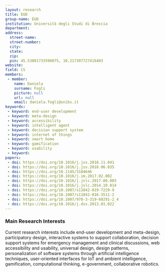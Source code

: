 ```yaml
---
layout: research
title: EUD
group-name: EUD
institution: Università degli Studi di Brescia
department: 
address: 
  street-name: 
  street-number: 
  city: 
  state: 
  zip:
  pin: 45.53801733596075, 10.217307727416403
website:
field: CS
members: 
 - member: 
    name: Daniela
    surname: Fogli
    picture: null
    url: null
    email: daniela.fogli@unibs.it
keywords: 
 - keyword: end-user development
 - keyword: meta-design
 - keyword: accessibility
 - keyword: intelligent agent
 - keyword: decision support system
 - keyword: internet of things
 - keyword: smart home
 - keyword: gamification
 - keyword: usability
 - keyword: 
papers: 
 - doi: https://doi.org/10.1016/j.jss.2018.11.041
 - doi: https://doi.org/10.1016/j.jss.2018.06.035
 - doi: https://doi.org/10.1145/3184646
 - doi: https://doi.org/10.1016/j.im.2017.02.002
 - doi: https://doi.org/10.1016/j.jvlc.2017.08.003
 - doi: https://doi.org/10.1016/j.jvlc.2014.10.014
 - doi: https://doi.org/10.1007/s11042-019-7229-9
 - doi: https://doi.org/10.1007/s11042-016-3511-2
 - doi: https://doi.org/10.1007/978-3-319-60291-2_4
 - doi: https://doi.org/10.1016/j.dss.2013.01.022
---
```



### Main Research Interests
Current research interests include end-user development and meta-design, participatory design, interactive systems to support collaboration, decision support systems for emergency management and clinical discussions, web accessibility and usability, universal design, design patterns, personalization of software systems through artificial intelligence techniques, user-oriented interfaces for IoT and ambient intelligence, gamification, computational thinking, e-government, collaborative robotics.